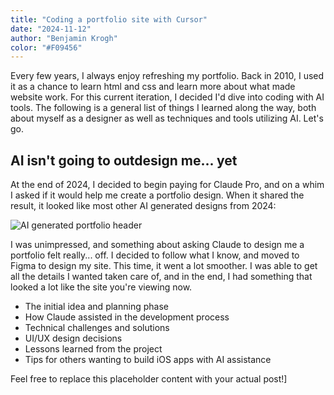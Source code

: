 ```yaml
---
title: "Coding a portfolio site with Cursor"
date: "2024-11-12"
author: "Benjamin Krogh"
color: "#F09456"
---
```


<p class="intro-paragraph">
Every few years, I always enjoy refreshing my portfolio. Back in 2010, I used it as a chance to learn html and css and learn more about what made website work. For this current iteration, I decided I'd dive into coding with AI tools. The following is a general list of things I learned along the way, both about myself as a designer as well as techniques and tools utilizing AI. Let's go.
</p>

## AI isn't going to outdesign me... yet

At the end of 2024, I decided to begin paying for Claude Pro, and on a whim I asked if it would help me create a portfolio design. When it shared the result, it looked like most other AI generated designs from 2024:

![AI generated portfolio header](/images/blog/portfolio/genericAI.png)

I was unimpressed, and something about asking Claude to design me a portfolio felt really... off. I decided to follow what I know, and moved to Figma to design my site. This time, it went a lot smoother. I was able to get all the details I wanted taken care of, and in the end, I had something that looked a lot like the site you're viewing now.


- The initial idea and planning phase
- How Claude assisted in the development process
- Technical challenges and solutions
- UI/UX design decisions
- Lessons learned from the project
- Tips for others wanting to build iOS apps with AI assistance

Feel free to replace this placeholder content with your actual post!] 